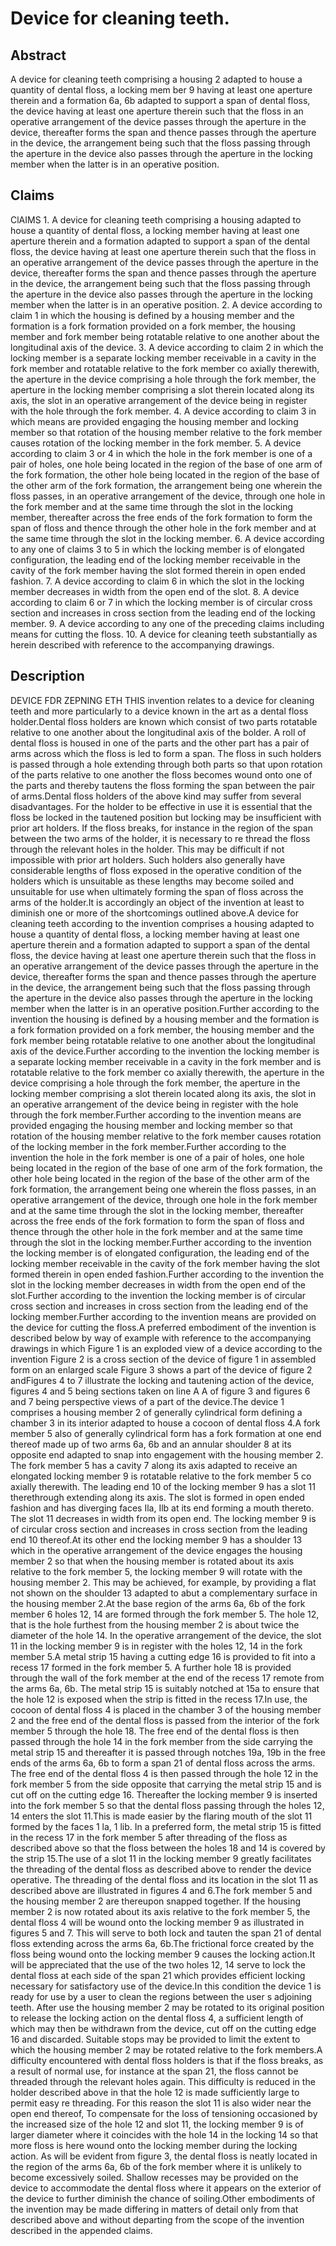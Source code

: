 # Device for cleaning teeth.

## Abstract
A device for cleaning teeth comprising a housing 2 adapted to house a quantity of dental floss, a locking mem ber 9 having at least one aperture therein and a formation 6a, 6b adapted to support a span of dental floss, the device having at least one aperture therein such that the floss in an operative arrangement of the device passes through the aperture in the device, thereafter forms the span and thence passes through the aperture in the device, the arrangement being such that the floss passing through the aperture in the device also passes through the aperture in the locking member when the latter is in an operative position.

## Claims
ClAIMS 1. A device for cleaning teeth comprising a housing adapted to house a quantity of dental floss, a locking member having at least one aperture therein and a formation adapted to support a span of the dental floss, the device having at least one aperture therein such that the floss in an operative arrangement of the device passes through the aperture in the device, thereafter forms the span and thence passes through the aperture in the device, the arrangement being such that the floss passing through the aperture in the device also passes through the aperture in the locking member when the latter is in an operative position. 2. A device according to claim 1 in which the housing is defined by a housing member and the formation is a fork formation provided on a fork member, the housing member and fork member being rotatable relative to one another about the longitudinal axis of the device. 3. A device according to claim 2 in which the locking member is a separate locking member receivable in a cavity in the fork member and rotatable relative to the fork member co axially therewith, the aperture in the device comprising a hole through the fork member, the aperture in the locking member comprising a slot therein located along its axis, the slot in an operative arrangement of the device being in register with the hole through the fork member. 4. A device according to claim 3 in which means are provided engaging the housing member and locking member so that rotation of the housing member relative to the fork member causes rotation of the locking member in the fork member. 5. A device according to claim 3 or 4 in which the hole in the fork member is one of a pair of holes, one hole being located in the region of the base of one arm of the fork formation, the other hole being located in the region of the base of the other arm of the fork formation, the arrangement being one wherein the floss passes, in an operative arrangement of the device, through one hole in the fork member and at the same time through the slot in the locking member, thereafter across the free ends of the fork formation to form the span of floss and thence through the other hole in the fork member and at the same time through the slot in the locking member. 6. A device according to any one of claims 3 to 5 in which the locking member is of elongated configuration, the leading end of the locking member receivable in the cavity of the fork member having the slot formed therein in open ended fashion. 7. A device according to claim 6 in which the slot in the locking member decreases in width from the open end of the slot. 8. A device according to claim 6 or 7 in which the locking member is of circular cross section and increases in cross section from the leading end of the locking member. 9. A device according to any one of the preceding claims including means for cutting the floss. 10. A device for cleaning teeth substantially as herein described with reference to the accompanying drawings.

## Description
DEVICE FDR ZEPNING ETH THIS invention relates to a device for cleaning teeth and more particularly to a device known in the art as a dental floss holder.Dental floss holders are known which consist of two parts rotatable relative to one another about the longitudinal axis of the bolder. A roll of dental floss is housed in one of the parts and the other part has a pair of arms across which the floss is led to form a span. The floss in such holders is passed through a hole extending through both parts so that upon rotation of the parts relative to one another the floss becomes wound onto one of the parts and thereby tautens the floss forming the span between the pair of arms.Dental floss holders of the above kind may suffer from several disadvantages. For the holder to be effective in use it is essential that the floss be locked in the tautened position but locking may be insufficient with prior art holders. If the floss breaks, for instance in the region of the span between the two arms of the holder, it is necessary to re thread the floss through the relevant holes in the holder. This may be difficult if not impossible with prior art holders. Such holders also generally have considerable lengths of floss exposed in the operative condition of the holders which is unsuitable as these lengths may become soiled and unsuitable for use when ultimately forming the span of floss across the arms of the holder.It is accordingly an object of the invention at least to diminish one or more of the shortcomings outlined above.A device for cleaning teeth according to the invention comprises a housing adapted to house a quantity of dental floss, a locking member having at least one aperture therein and a formation adapted to support a span of the dental floss, the device having at least one aperture therein such that the floss in an operative arrangement of the device passes through the aperture in the device, thereafter forms the span and thence passes through the aperture in the device, the arrangement being such that the floss passing through the aperture in the device also passes through the aperture in the locking member when the latter is in an operative position.Further according to the invention the housing is defined by a housing member and the formation is a fork formation provided on a fork member, the housing member and the fork member being rotatable relative to one another about the longitudinal axis of the device.Further according to the invention the locking member is a separate locking member receivable in a cavity in the fork member and is rotatable relative to the fork member co axially therewith, the aperture in the device comprising a hole through the fork member, the aperture in the locking member comprising a slot therein located along its axis, the slot in an operative arrangement of the device being in register with the hole through the fork member.Further according to the invention means are provided engaging the housing member and locking member so that rotation of the housing member relative to the fork member causes rotation of the locking member in the fork member.Further according to the invention the hole in the fork member is one of a pair of holes, one hole being located in the region of the base of one arm of the fork formation, the other hole being located in the region of the base of the other arm of the fork formation, the arrangement being one wherein the floss passes, in an operative arrangement of the device, through one hole in the fork member and at the same time through the slot in the locking member, thereafter across the free ends of the fork formation to form the span of floss and thence through the other hole in the fork member and at the same time through the slot in the locking member.Further according to the invention the locking member is of elongated configuration, the leading end of the locking member receivable in the cavity of the fork member having the slot formed therein in open ended fashion.Further according to the invention the slot in the locking member decreases in width from the open end of the slot.Further according to the invention the locking member is of circular cross section and increases in cross section from the leading end of the locking member.Further according to the invention means are provided on the device for cutting the floss.A preferred embodiment of the invention is described below by way of example with reference to the accompanying drawings in which Figure 1 is an exploded view of a device according to the invention Figure 2 is a cross section of the device of figure 1 in assembled form on an enlarged scale Figure 3 shows a part of the device of figure 2 andFigures 4 to 7 illustrate the locking and tautening action of the device, figures 4 and 5 being sections taken on line A A of figure 3 and figures 6 and 7 being perspective views of a part of the device.The device 1 comprises a housing member 2 of generally cylindrical form defining a chamber 3 in its interior adapted to house a cocoon of dental floss 4.A fork member 5 also of generally cylindrical form has a fork formation at one end thereof made up of two arms 6a, 6b and an annular shoulder 8 at its opposite end adapted to snap into engagement with the housing member 2. The fork member 5 has a cavity 7 along its axis adapted to receive an elongated locking member 9 is rotatable relative to the fork member 5 co axially therewith. The leading end 10 of the locking member 9 has a slot 11 therethrough extending along its axis. The slot is formed in open ended fashion and has diverging faces Ila, Ilb at its end forming a mouth thereto. The slot 11 decreases in width from its open end. The locking member 9 is of circular cross section and increases in cross section from the leading end 10 thereof.At its other end the locking member 9 has a shoulder 13 which in the operative arrangement of the device engages the housing member 2 so that when the housing member is rotated about its axis relative to the fork member 5, the locking member 9 will rotate with the housing member 2. This may be achieved, for example, by providing a flat not shown on the shoulder 13 adapted to abut a complementary surface in the housing member 2.At the base region of the arms 6a, 6b of the fork member 6 holes 12, 14 are formed through the fork member 5. The hole 12, that is the hole furthest from the housing member 2 is about twice the diameter of the hole 14. In the operative arrangement of the device, the slot 11 in the locking member 9 is in register with the holes 12, 14 in the fork member 5.A metal strip 15 having a cutting edge 16 is provided to fit into a recess 17 formed in the fork member 5. A further hole 18 is provided through the wall of the fork member at the end of the recess 17 remote from the arms 6a, 6b. The metal strip 15 is suitably notched at 15a to ensure that the hole 12 is exposed when the strip is fitted in the recess 17.In use, the cocoon of dental floss 4 is placed in the chamber 3 of the housing member 2 and the free end of the dental floss is passed from the interior of the fork member 5 through the hole 18. The free end of the dental floss is then passed through the hole 14 in the fork member from the side carrying the metal strip 15 and thereafter it is passed through notches 19a, 19b in the free ends of the arms 6a, 6b to form a span 21 of dental floss across the arms. The free end of the dental floss 4 is then passed through the hole 12 in the fork member 5 from the side opposite that carrying the metal strip 15 and is cut off on the cutting edge 16. Thereafter the locking member 9 is inserted into the fork member 5 so that the dental floss passing through the holes 12, 14 enters the slot 11.This is made easier by the flaring mouth of the slot 11 formed by the faces 1 la, 1 lib. In a preferred form, the metal strip 15 is fitted in the recess 17 in the fork member 5 after threading of the floss as described above so that the floss between the holes 18 and 14 is covered by the strip 15.The use of a slot 11 in the locking member 9 greatly facilitates the threading of the dental floss as described above to render the device operative. The threading of the dental floss and its location in the slot 11 as described above are illustrated in figures 4 and 6.The fork member 5 and the housing member 2 are thereupon snapped together. If the housing member 2 is now rotated about its axis relative to the fork member 5, the dental floss 4 will be wound onto the locking member 9 as illustrated in figures 5 and 7. This will serve to both lock and tauten the span 21 of dental floss extending across the arms 6a, 6b.The frictional force created by the floss being wound onto the locking member 9 causes the locking action.It will be appreciated that the use of the two holes 12, 14 serve to lock the dental floss at each side of the span 21 which provides efficient locking necessary for satisfactory use of the device.In this condition the device 1 is ready for use by a user to clean the regions between the user s adjoining teeth. After use the housing member 2 may be rotated to its original position to release the locking action on the dental floss 4, a sufficient length of which may then be withdrawn from the device, cut off on the cutting edge 16 and discarded. Suitable stops may be provided to limit the extent to which the housing member 2 may be rotated relative to the fork members.A difficulty encountered with dental floss holders is that if the floss breaks, as a result of normal use, for instance at the span 21, the floss cannot be threaded through the relevant holes again. This difficulty is reduced in the holder described above in that the hole 12 is made sufficiently large to permit easy re threading. For this reason the slot 11 is also wider near the open end thereof, To compensate for the loss of tensioning occasioned by the increased size of the hole 12 and slot 11, the locking member 9 is of larger diameter where it coincides with the hole 14 in the locking 14 so that more floss is here wound onto the locking member during the locking action. As will be evident from figure 3, the dental floss is neatly located in the region of the arms 6a, 6b of the fork member where it is unlikely to become excessively soiled. Shallow recesses may be provided on the device to accommodate the dental floss where it appears on the exterior of the device to further diminish the chance of soiling.Other embodiments of the invention may be made differing in matters of detail only from that described above and without departing from the scope of the invention described in the appended claims.